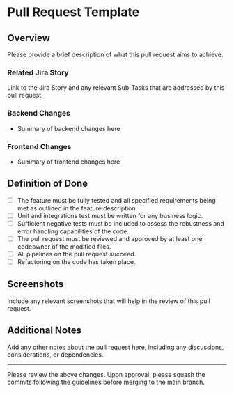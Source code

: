 # Pull Request Template

## Overview

Please provide a brief description of what this pull request aims to achieve.

### Related Jira Story

Link to the Jira Story and any relevant Sub-Tasks that are addressed by this pull request.

### Backend Changes

- Summary of backend changes here

### Frontend Changes

- Summary of frontend changes here

## Definition of Done

- [ ] The feature must be fully tested and all specified requirements being met as outlined in the feature description.
- [ ] Unit and integrations test must be written for any business logic.
- [ ] Sufficient negative tests must be included to assess the robustness and error handling capabilities of the code.
- [ ] The pull request must be reviewed and approved by at least one codeowner of the modified files.
- [ ] All pipelines on the pull request succeed.
- [ ] Refactoring on the code has taken place.

## Screenshots

Include any relevant screenshots that will help in the review of this pull request.

## Additional Notes

Add any other notes about the pull request here, including any discussions, considerations, or dependencies.

---

Please review the above changes. Upon approval, please squash the commits following the guidelines before merging to the main branch.
